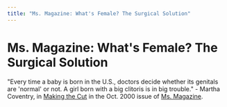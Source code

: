 ```yaml
---
title: "Ms. Magazine: What's Female? The Surgical Solution"
---
```


# Ms. Magazine: What's Female? The Surgical Solution

  
"Every time a baby is born in the U.S., doctors decide whether its genitals are 'normal' or not. A girl born with a big clitoris is in big trouble." - Martha Coventry, in <A HREF="http://www.msmagazine.com/oct00/makingthecut.html">Making the Cut</a> in the Oct. 2000 issue of <A HREF="http://www.msmagazine.com/">Ms. Magazine</a>.